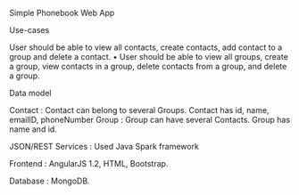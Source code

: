  Simple Phonebook Web App 
 
 Use-cases 
 
   User should be able to view all contacts, create contacts, add contact to a group and delete a contact. • 
   User should be able to view all groups, create a group, view contacts in a group, delete contacts from a group, and delete a group. 
   
 Data model 
 
   Contact : Contact can belong to several Groups. Contact has id, name, emailID, phoneNumber 
   Group : Group can have several Contacts. Group has name and id.

 JSON/REST Services : Used Java Spark framework 
 
 Frontend : AngularJS 1.2, HTML, Bootstrap. 
 
 Database : MongoDB. 
